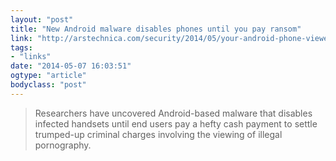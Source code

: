 ```yaml
---
layout: "post"
title: "New Android malware disables phones until you pay ransom"
link: "http://arstechnica.com/security/2014/05/your-android-phone-viewed-illegal-porn-to-unlock-it-pay-a-300-fine/"
tags: 
- "links"
date: "2014-05-07 16:03:51"
ogtype: "article"
bodyclass: "post"
---
```


> Researchers have uncovered Android-based malware that disables infected handsets until end users pay a hefty cash payment to settle trumped-up criminal charges involving the viewing of illegal pornography.